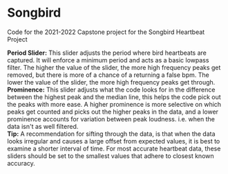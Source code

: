 # Songbird
Code for the 2021-2022 Capstone project for the Songbird Heartbeat Project

**Period Slider:**
This slider adjusts the period where bird heartbeats are captured. 
It will enforce a minimum period and acts as a basic lowpass filter. 
The higher the value of the slider, the more high frequency peaks get removed, but there is more of a chance of a returning a false bpm. 
The lower the value of the slider, the more high frequency peaks get through.   
**Prominence:**
This slider adjusts what the code looks for in the difference between the highest peak and the median line, 
this helps the code pick out the peaks with more ease. 
A higher prominence is more selective on which peaks get counted and picks out the higher peaks in the data, 
and a lower prominence accounts for variation between peak loudness. i.e. when the data isn't as well filtered.   
**Tip:**
A recommendation for sifting through the data, is that when the data looks irregular
and causes a large offset from expected values, it is best to examine a shorter interval of time.
For most accurate heartbeat data, these sliders should be set to the smallest values that adhere to closest known accuracy.
